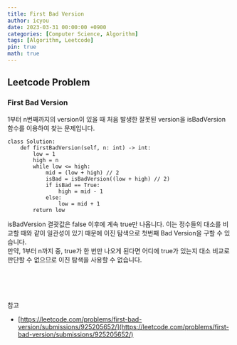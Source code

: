 ```yaml
---
title: First Bad Version
author: icyou
date: 2023-03-31 00:00:00 +0900
categories: [Computer Science, Algorithm]
tags: [Algorithm, Leetcode]
pin: true
math: true
---
```


## Leetcode Problem

### First Bad Version
1부터 n번째까지의 version이 있을 때 처음 발생한 잘못된 version을 isBadVersion 함수를 이용하여 찾는 문제입니다.  

```
class Solution:
    def firstBadVersion(self, n: int) -> int:
        low = 1
        high = n
        while low <= high:
            mid = (low + high) // 2
            isBad = isBadVersion((low + high) // 2)
            if isBad == True:
                high = mid - 1
            else:
                low = mid + 1
        return low

```
isBadVersion 결괏값은 false 이후에 계속 true만 나옵니다. 이는 정수들의 대소를 비교할 때와 같이 일관성이 있기 때문에 이진 탐색으로 첫번째 Bad Version을 구할 수 있습니다.  
만약, 1부터 n까지 중, true가 한 번만 나오게 된다면 어디에 true가 있는지 대소 비교로 판단할 수 없으므로 이진 탐색을 사용할 수 없습니다.


<br/><br/><br/><br/>
참고 
- [https://leetcode.com/problems/first-bad-version/submissions/925205652/](https://leetcode.com/problems/first-bad-version/submissions/925205652/)